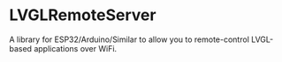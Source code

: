 # LVGLRemoteServer
A library for ESP32/Arduino/Similar to allow you to remote-control LVGL-based applications over WiFi.
